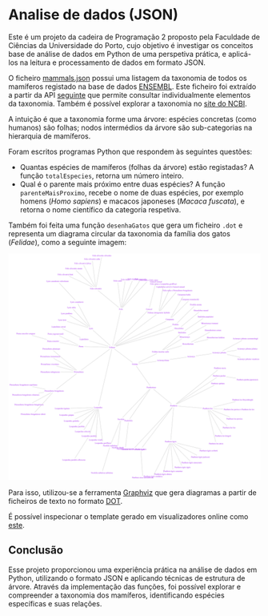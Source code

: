 # Analise de dados (JSON) 

Este é um projeto da cadeira de Programação 2 proposto pela Faculdade de Ciências da Universidade do Porto, cujo objetivo é investigar os conceitos base de análise de dados em Python de uma perspetiva prática, e aplicá-los na leitura e processamento de dados em formato JSON.
  
O ficheiro [mammals.json](../scripts/projeto2/dados/mammals.json) possui uma listagem da taxonomia de todos os mamíferos registado na base de dados [ENSEMBL](http://www.ensembl.org/index.html).
Este ficheiro foi extraído a partir da API [seguinte](https://rest.ensembl.org/documentation/info/taxonomy_id) que permite consultar individualmente elementos da taxonomia. Também é possível explorar a taxonomia no [site do NCBI](https://www.ncbi.nlm.nih.gov/Taxonomy/Browser/wwwtax.cgi).

A intuição é que a taxonomia forme uma árvore: espécies concretas (como humanos) são folhas; nodos intermédios da árvore são sub-categorias na hierarquia de mamíferos. 

Foram escritos programas Python que respondem às seguintes questões:

* Quantas espécies de mamíferos (folhas da árvore) estão registadas?
A função `totalEspecies`, retorna um número inteiro.
* Qual é o parente mais próximo entre duas espécies?
A função `parenteMaisProximo`, recebe o nome de duas espécies, por exemplo homens (*Homo sapiens*) e macacos japoneses (*Macaca fuscata*), e retorna o nome científico da categoria respetiva.


Também foi feita uma função `desenhaGatos` que gera um ficheiro `.dot` e representa um diagrama circular da taxonomia da família dos gatos (*Felidae*), como a seguinte imagem: 

![Cat Tree](graph.png)

  Para isso, utilizou-se a ferramenta [Graphviz](https://graphviz.org/) que gera diagramas a partir de ficheiros de texto no formato [DOT](https://graphviz.org/docs/layouts/dot/).

É possível inspecionar o template gerado em visualizadores online como [este](https://edotor.net/). 

## Conclusão
  
Esse projeto proporcionou uma experiência prática na análise de dados em Python, utilizando o formato JSON e aplicando técnicas de estrutura de árvore. Através da implementação das funções, foi possível explorar e compreender a taxonomia dos mamíferos, identificando espécies específicas e suas relações.
